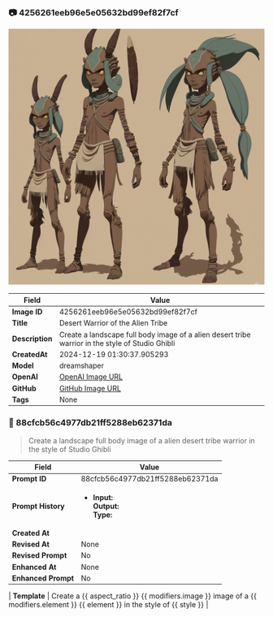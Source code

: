 

### 📷 4256261eeb96e5e05632bd99ef82f7cf 


![data.id](./4256261eeb96e5e05632bd99ef82f7cf.jpg)


| Field          | Value                                                                                                                     |
|----------------|---------------------------------------------------------------------------------------------------------------------------|
| **Image ID**             | 4256261eeb96e5e05632bd99ef82f7cf                                                                                                             |
| **Title**           | Desert Warrior of the Alien Tribe                                                                                                       |
| **Description**           | Create a landscape full body image of a alien desert tribe warrior in the style of Studio Ghibli                                                                                                       |
| **CreatedAt**        | 2024-12-19 01:30:37.905293                                                                                                        |
| **Model**        | dreamshaper                                                                                                        |
| **OpenAI**         | [OpenAI Image URL](http://192.168.1.85:8081/generated-images/b641210029451.png)                                                                                |
| **GitHub**         | [GitHub Image URL](https://raw.githubusercontent.com/Caneta-Silva/weeb/refs/heads/main/images/4256261eeb96e5e05632bd99ef82f7cf/4256261eeb96e5e05632bd99ef82f7cf.jpg)                                                                                |
| **Tags**       | None                                                                                                                   |

### 📜 88cfcb56c4977db21ff5288eb62371da

> Create a landscape full body image of a alien desert tribe warrior in the style of Studio Ghibli

| Field          | Value                                                                                                                                                                      |
|----------------|----------------------------------------------------------------------------------------------------------------------------------------------------------------------------|
| **Prompt ID**  | 88cfcb56c4977db21ff5288eb62371da                                                                                                                                                            |
| **Prompt History** | <ul><li>**Input:**  <br> **Output:**  <br> **Type:** </li></ul> |
| **Created At** |                                                                                                                                                    |
| **Revised At** | None                                                                                                                                                   |
| **Revised Prompt** | No                                                                                                                                                                      |
| **Enhanced At** | None                                                                                                                                                  |
| **Enhanced Prompt** | No                                                                                                                                                                    |

| **Template**   | Create a {{ aspect_ratio }} {{ modifiers.image }} image of a {{ modifiers.element }} {{ element }} in the style of {{ style }}                                                                                                                                           |



